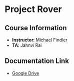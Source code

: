# Project Rover

## Course Information
- **Instructor**: Michael Findler
- **TA**: Jahnvi Rai

## Documentation Link
- [Google Drive](https://drive.google.com/drive/u/1/folders/179mMU8yw6jKtETn6Q0-5lH5IkhCP958J)
